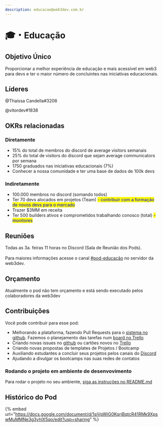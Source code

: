```yaml
---
description: educacao@web3dev.com.br
---
```


# 🎓・Educação

## Objetivo Único

Proporcionar a melhor experiência de educação e mais acessível em web3 para devs e ter o maior número de concluintes nas iniciativas educacionais.

## Líderes

@Thaíssa Candella#3208

@vitordev#1838

## OKRs relacionadas

### Diretamente

* 15% do total de membros do discord de average visitors semanais
* 25% do total de visitors do discord que sejam average communicators por semana
* 1750 graduados nas iniciativas educacionais (7%)
* Conhecer a nossa comunidade e ter uma base de dados de 100k devs

### Indiretamente

* 100.000 membros no discord (somando todos)
* Ter 70 devs alocados em projetos (Team) <mark style="color:blue;">- contribuir com a formação de novos devs para o mercado</mark>
* Trazer $3MM em receita
* Ter 500 builders ativos e comprometidos trabalhando conosco (total) <mark style="color:blue;">- monitores</mark>

## Reuniões

Todas as 3a. feiras 11 horas no Discord (Sala de Reunião dos Pods).\
\
Para maiores informações acesse o canal [#pod-educação](https://discord.gg/sR8AjGrqre) no servidor da web3dev.

## Orçamento

Atualmente o pod não tem orçamento e está sendo executado pelos colaboradores da web3dev&#x20;

## Contribuições

Você pode contribuir para esse pod:

* Melhorando a plataforma, fazendo Pull Requests para o [sistema no github](https://github.com/w3b3d3v/web3-bootcamp-platform). Fazemos o planejamento das tarefas num [board no Trello](https://trello.com/b/HPGznOaf/bootcamp-platform)
* Criando novas issues no [github](https://github.com/w3b3d3v/web3-bootcamp-platform) ou cartões novos no [Trello](https://trello.com/b/HPGznOaf/bootcamp-platform)
* Criando novas propostas de templates de Projetos / Bootcamp
* Auxiliando estudantes a concluir seus projetos pelos canais do [Discord](broken-reference)
* Ajudando a divulgar os bootcamps nas suas redes de contatos

### Rodando o projeto em ambiente de desenvovimento

Para rodar o projeto no seu ambiente, [siga as instruções no README.md](https://github.com/w3b3d3v/web3-bootcamp-platform/blob/main/README.md)

## Histórico do Pod

{% embed url="https://docs.google.com/document/d/1siVpWiG0KqrjBqtcR41RMk9XpswMuMMNe3g3yhlX5qo/edit?usp=sharing" %}
